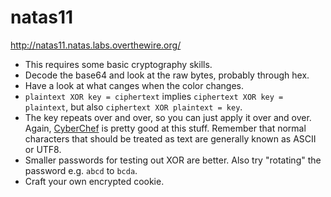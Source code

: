 # natas11

http://natas11.natas.labs.overthewire.org/

* This requires some basic cryptography skills.
* Decode the base64 and look at the raw bytes, probably through hex.
* Have a look at what canges when the color changes.
* `plaintext XOR key = ciphertext` implies `ciphertext XOR key = plaintext`, but also `ciphertext XOR plaintext = key`.
* The key repeats over and over, so you can just apply it over and over. Again, [CyberChef](https://gchq.github.io/CyberChef/) is pretty good at this stuff. Remember that normal characters that should be treated as text are generally known as ASCII or UTF8.
* Smaller passwords for testing out XOR are better. Also try "rotating" the password e.g. `abcd` to `bcda`.
* Craft your own encrypted cookie.
